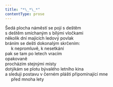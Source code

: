 ```yaml
---
title: "*\_*\_*"
contentType: prose
---
```


Šedá plocha náměstí se pojí s deštěm  
s deštěm smíchaným s bílými vločkami  
několik dní majících ledový povlak  
bráním se dešti dokonalým skrčením:  
     k nepromluvě, k nesetkání  
pak se tam po letech vracím  
opakovaně  
procházím stejnými místy  
dotýkám se plotu bývalého letního kina  
a sleduji postavu v černém plášti připomínající mne  
     před mnoha lety
